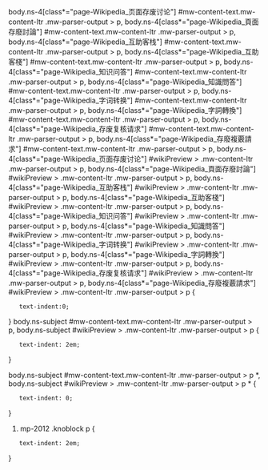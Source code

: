 body.ns-4\[class\*="page-Wikipedia_页面存废讨论"\] \#mw-content-text.mw-content-ltr .mw-parser-output \> p, body.ns-4\[class\*="page-Wikipedia_頁面存廢討論"\] \#mw-content-text.mw-content-ltr .mw-parser-output \> p, body.ns-4\[class\*="page-Wikipedia_互助客栈"\] \#mw-content-text.mw-content-ltr .mw-parser-output \> p, body.ns-4\[class\*="page-Wikipedia_互助客棧"\] \#mw-content-text.mw-content-ltr .mw-parser-output \> p, body.ns-4\[class\*="page-Wikipedia_知识问答"\] \#mw-content-text.mw-content-ltr .mw-parser-output \> p, body.ns-4\[class\*="page-Wikipedia_知識問答"\] \#mw-content-text.mw-content-ltr .mw-parser-output \> p, body.ns-4\[class\*="page-Wikipedia_字词转换"\] \#mw-content-text.mw-content-ltr .mw-parser-output \> p, body.ns-4\[class\*="page-Wikipedia_字詞轉換"\] \#mw-content-text.mw-content-ltr .mw-parser-output \> p, body.ns-4\[class\*="page-Wikipedia_存废复核请求"\] \#mw-content-text.mw-content-ltr .mw-parser-output \> p, body.ns-4\[class\*="page-Wikipedia_存廢複覈請求"\] \#mw-content-text.mw-content-ltr .mw-parser-output \> p, body.ns-4\[class\*="page-Wikipedia_页面存废讨论"\] \#wikiPreview \> .mw-content-ltr .mw-parser-output \> p, body.ns-4\[class\*="page-Wikipedia_頁面存廢討論"\] \#wikiPreview \> .mw-content-ltr .mw-parser-output \> p, body.ns-4\[class\*="page-Wikipedia_互助客栈"\] \#wikiPreview \> .mw-content-ltr .mw-parser-output \> p, body.ns-4\[class\*="page-Wikipedia_互助客棧"\] \#wikiPreview \> .mw-content-ltr .mw-parser-output \> p, body.ns-4\[class\*="page-Wikipedia_知识问答"\] \#wikiPreview \> .mw-content-ltr .mw-parser-output \> p, body.ns-4\[class\*="page-Wikipedia_知識問答"\] \#wikiPreview \> .mw-content-ltr .mw-parser-output \> p, body.ns-4\[class\*="page-Wikipedia_字词转换"\] \#wikiPreview \> .mw-content-ltr .mw-parser-output \> p, body.ns-4\[class\*="page-Wikipedia_字詞轉換"\] \#wikiPreview \> .mw-content-ltr .mw-parser-output \> p, body.ns-4\[class\*="page-Wikipedia_存废复核请求"\] \#wikiPreview \> .mw-content-ltr .mw-parser-output \> p, body.ns-4\[class\*="page-Wikipedia_存廢複覈請求"\] \#wikiPreview \> .mw-content-ltr .mw-parser-output \> p {

`   text-indent:0;`

} body.ns-subject \#mw-content-text.mw-content-ltr .mw-parser-output \> p, body.ns-subject \#wikiPreview \> .mw-content-ltr .mw-parser-output \> p {

`   text-indent: 2em;`

}

body.ns-subject \#mw-content-text.mw-content-ltr .mw-parser-output \> p \*, body.ns-subject \#wikiPreview \> .mw-content-ltr .mw-parser-output \> p \* {

`   text-indent: 0;`

}

1.  mp-2012 .knoblock p {

`   text-indent: 2em;`

}